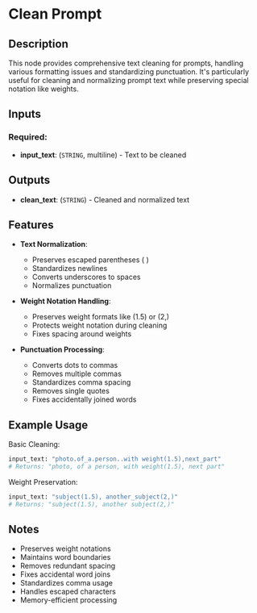 # Clean Prompt

## Description

This node provides comprehensive text cleaning for prompts, handling various formatting issues and standardizing punctuation. It's particularly useful for cleaning and normalizing prompt text while preserving special notation like weights.

## Inputs

### Required:
- **input_text**: (`STRING`, multiline) - Text to be cleaned

## Outputs

- **clean_text**: (`STRING`) - Cleaned and normalized text

## Features

- **Text Normalization**:
  - Preserves escaped parentheses \( \)
  - Standardizes newlines
  - Converts underscores to spaces
  - Normalizes punctuation

- **Weight Notation Handling**:
  - Preserves weight formats like (1.5) or (2,)
  - Protects weight notation during cleaning
  - Fixes spacing around weights

- **Punctuation Processing**:
  - Converts dots to commas
  - Removes multiple commas
  - Standardizes comma spacing
  - Removes single quotes
  - Fixes accidentally joined words

## Example Usage

Basic Cleaning:
```python
input_text: "photo.of_a.person..with weight(1.5),next_part"
# Returns: "photo, of a person, with weight(1.5), next part"
```

Weight Preservation:
```python
input_text: "subject(1.5), another_subject(2,)"
# Returns: "subject(1.5), another subject(2,)"
```

## Notes

- Preserves weight notations
- Maintains word boundaries
- Removes redundant spacing
- Fixes accidental word joins
- Standardizes comma usage
- Handles escaped characters
- Memory-efficient processing
